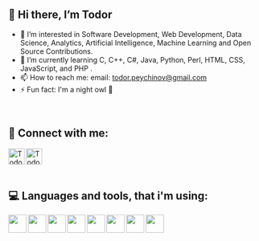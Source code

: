 <h2> 👋 Hi there, I’m Todor </h2>

- 👀 I’m interested in Software Development, Web Development, Data Science, Analytics, Artificial Intelligence, Machine Learning and Open Source Contributions.
- 🌱 I’m currently learning C, C++, C#, Java, Python, Perl, HTML, CSS, JavaScript, and PHP .
- 📫 How to reach me: email: todor.peychinov@gmail.com
- ⚡ Fun fact: I'm a night owl 🦉

<br>
<h2> 📱 Connect with me:</h2>

[<img align="left" alt="TodorPeychinov | Instagram" width="32px" src="https://upload.wikimedia.org/wikipedia/commons/thumb/a/a5/Instagram_icon.png/600px-Instagram_icon.png" />][instagram]
[<img align="left" alt="TodorPeychinov | LinkedIn" width="32px" src="https://upload.wikimedia.org/wikipedia/commons/thumb/8/81/LinkedIn_icon.svg/2048px-LinkedIn_icon.svg.png" />][linkedin]

[instagram]: https://www.instagram.com/tottogramm/
[linkedin]: https://www.linkedin.com/in/todor-peychinov-b5665b2b6/

<br>
<br>
<br>

 <h2> 💻 Languages and tools, that i'm using:</h2>
<img align="left"  width="36px" 
src="https://upload.wikimedia.org/wikipedia/commons/thumb/1/18/C_Programming_Language.svg/695px-C_Programming_Language.svg.png" />
<img align="left"  width="36px" 
src="https://upload.wikimedia.org/wikipedia/commons/thumb/1/18/ISO_C%2B%2B_Logo.svg/1822px-ISO_C%2B%2B_Logo.svg.png" />
<img align="left"  width="36px" 
src="https://cdn-icons-png.flaticon.com/512/5968/5968282.png" />
<img align="left"  width="36px" 
src="https://upload.wikimedia.org/wikipedia/commons/thumb/c/c3/Python-logo-notext.svg/1869px-Python-logo-notext.svg.png" />
<img align="left"  width="36px" 
src="https://upload.wikimedia.org/wikipedia/commons/thumb/5/59/Visual_Studio_Icon_2019.svg/2060px-Visual_Studio_Icon_2019.svg.png" />
<img align="left"  width="36px" 
src="https://upload.wikimedia.org/wikipedia/commons/thumb/9/9a/Visual_Studio_Code_1.35_icon.svg/2048px-Visual_Studio_Code_1.35_icon.svg.png" />
<img align="left"  width="36px" 
src="https://upload.wikimedia.org/wikipedia/commons/thumb/1/1d/PyCharm_Icon.svg/1024px-PyCharm_Icon.svg.png" />
<img align="left"  width="36px" 
src="https://upload.wikimedia.org/wikipedia/commons/thumb/9/9c/IntelliJ_IDEA_Icon.svg/2048px-IntelliJ_IDEA_Icon.svg.png" />






<!---

todorpeychinov/todorpeychinov is a ✨ special ✨ repository because its `README.md` (this file) appears on your GitHub profile.
You can click the Preview link to take a look at your changes.
--->
